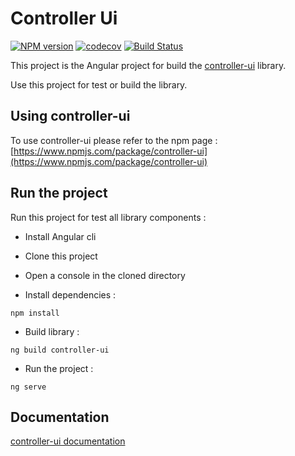 # Controller Ui

[![NPM version](https://img.shields.io/npm/v/controller-ui.svg)](https://npmjs.org/package/controller-ui)
[![codecov](https://codecov.io/gh/nmeunier/controller-ui/branch/master/graph/badge.svg)](https://codecov.io/gh/nmeunier/controller-ui)
[![Build Status](https://travis-ci.org/nmeunier/controller-ui.svg?branch=master)](https://travis-ci.org/nmeunier/controller-ui)


This project is the Angular project for build the [controller-ui](https://www.npmjs.com/package/controller-ui) library.

Use this project for test or build the library.

## Using controller-ui

To use controller-ui please refer to the npm page : [https://www.npmjs.com/package/controller-ui](https://www.npmjs.com/package/controller-ui)

## Run the project 

Run this project for test all library components :

* Install Angular cli

* Clone this project

* Open a console in the cloned directory

* Install dependencies :
```
npm install
```

* Build library :
 ```
 ng build controller-ui
 ```

* Run the project :
 ```
 ng serve
 ```

## Documentation

[controller-ui documentation](https://github.com/nmeunier/controller-ui/blob/master/projects/controller-ui/README.md)

